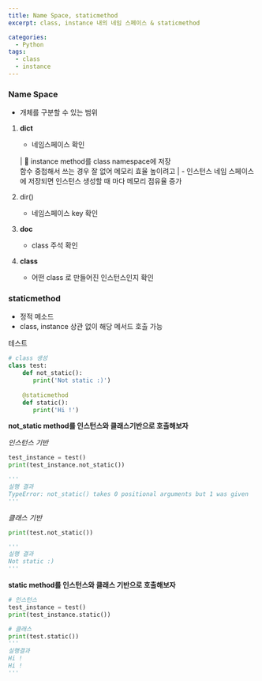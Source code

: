 ```yaml
---
title: Name Space, staticmethod
excerpt: class, instance 내의 네임 스페이스 & staticmethod

categories:
  - Python
tags:
  - class
  - instance
---
```


### Name Space
- 개체를 구분할 수 있는 범위

1. __dict__
   - 네임스페이스 확인
   
   | 📌 instance method를 class namespace에 저장 <br/> 함수 중첩해서 쓰는 경우 잘 없어 메모리 효율 높이려고 
   | - 인스턴스 네임 스페이스에 저장되면 인스턴스 생성할 때 마다 메모리 점유율 증가 
2. dir()
   - 네임스페이스 key 확인
3. __doc__
   - class 주석 확인
4. __class__
   - 어떤 class 로 만들어진 인스턴스인지 확인

### staticmethod
- 정적 메소드
- class, instance 상관 없이 해당 메서드 호출 가능

테스트
```python
# class 생성
class test:    
    def not_static():
       print('Not static :)')
        
    @staticmethod
    def static():
       print('Hi !')
```
**not_static method를 인스턴스와 클래스기반으로 호출해보자**

*인스턴스 기반*
```python
test_instance = test()
print(test_instance.not_static())

'''
실행 결과
TypeError: not_static() takes 0 positional arguments but 1 was given
'''
```

*클래스 기반*
```python
print(test.not_static())

'''
실행 결과
Not static :)
'''
```

**static method를 인스턴스와 클래스 기반으로 호출해보자**

```python
# 인스턴스
test_instance = test()
print(test_instance.static())

# 클래스
print(test.static())
'''
실행결과
Hi !
Hi !
'''
```
